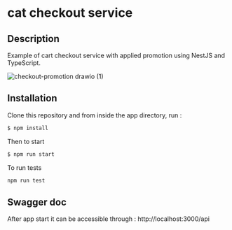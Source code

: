 # cat checkout service

## Description
Example of cart checkout service with applied promotion using NestJS and TypeScript.

![checkout-promotion drawio (1)](https://user-images.githubusercontent.com/101957071/162756163-dc03e514-4410-4593-af83-830c6c4a74bc.png)

## Installation
Clone this repository and from inside the app directory, run : 
```bash
$ npm install
```

Then to start
```bash
$ npm run start
```

To run tests
```bash
npm run test
```

## Swagger doc
After app start it can be accessible through : http://localhost:3000/api
